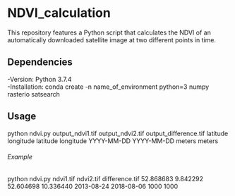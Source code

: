 # NDVI_calculation
This repository features a Python script that calculates the NDVI of an automatically downloaded satellite image at two different points in time.

## Dependencies
-Version: Python 3.7.4<br/>
-Installation: conda create -n name_of_environment python=3 numpy rasterio satsearch

## Usage
python ndvi.py output_ndvi1.tif output_ndvi2.tif output_difference.tif latitude longitude latitude longitude YYYY-MM-DD YYYY-MM-DD meters meters
###### Example
python ndvi.py ndvi1.tif ndvi2.tif difference.tif 52.868683 9.842292 52.604698 10.336440 2013-08-24 2018-08-06 1000 1000